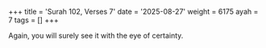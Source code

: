 +++
title = 'Surah 102, Verses 7'
date = '2025-08-27'
weight = 6175
ayah = 7
tags = []
+++

Again, you will surely see it with the eye of certainty.
